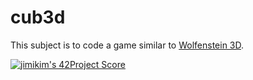 # cub3d

This subject is to code a game similar to [Wolfenstein 3D](http://users.atw.hu/wolf3d/).

[![jimikim's 42Project Score](https://badge42.herokuapp.com/api/project/jimikim/cub3d)](https://github.com/JaeSeoKim/badge42)

